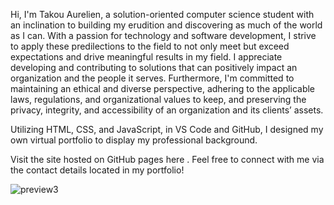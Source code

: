 Hi, I'm Takou Aurelien, a solution-oriented computer science student with an inclination to building my erudition and discovering as much of the world as I can. With a passion for technology and software development, I strive to apply these predilections to the field to not only meet but exceed expectations and drive meaningful results in my field. I appreciate developing and contributing to solutions that can positively impact an organization and the people it serves. Furthermore, I'm committed to maintaining an ethical and diverse perspective, adhering to the applicable laws, regulations, and organizational values to keep, and preserving the privacy, integrity, and accessibility of an organization and its clients’ assets.

Utilizing HTML, CSS, and JavaScript, in VS Code and GitHub, I designed my own virtual portfolio to display my professional background.

Visit the site hosted on GitHub pages here . Feel free to connect with me via the contact details located in my portfolio!

![preview3](https://github.com/atakoutene/Portfolio-Website/assets/75928803/5bc248ea-4413-4466-b0bf-1aaa6afdab4e)


